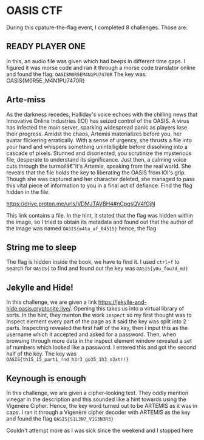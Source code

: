 # OASIS CTF
During this cpature-the-flag event, I completed 8 challenges. Those are:

## READY PLAYER ONE
In this, an audio file was given which had beeps in different time gaps. I figured it was morse code and ran it through a morse code translator online and found the flag: `OASISM0R5EM4N1PU7470R` The key was: OASIS{M0R5E_M4N1PU7470R}

## Arte-miss
As the darkness recedes, Halliday's voice echoes with the chilling news that Innovative Online Industries (IOI) has seized control of the OASIS. A virus has infected the main server, sparking widespread panic as players lose their progress. Amidst the chaos, Artemis materializes before you, her avatar flickering erratically. With a sense of urgency, she thrusts a file into your hand and whispers something unintelligible before dissolving into a cascade of pixels. Stunned and disoriented, you scrutinize the mysterious file, desperate to understand its significance. Just then, a calming voice cuts through the turmoilâ€”it's Artemis, speaking from the real world. She reveals that the file holds the key to liberating the OASIS from IOI's grip. Though she was captured and her character deleted, she managed to pass this vital piece of information to you in a final act of defiance. Find the flag hidden in the file.

https://drive.proton.me/urls/VDMJTAVBH4#nCpqsQV4fGjN

This link contains a file. In the hint, it stated that the flag was hidden within the image, so I tried to obtain its metadata and found out that the author of the image was named `OASIS{m4ta_af_04515}` hence, the flag

## String me to sleep
The flag is hidden inside the book, we have to find it. I used `ctrl+f` to search for `OASIS{` to find and found out the key was `OASIS{y0u_fou7d_m3} `

## Jekylle and Hide!

In this challenge, we are given a link https://jekylle-and-hide.oasis.cryptonite.live/. Opening this takes us into a virtual library of sorts. In the hint, they menton the work `inspect` so my first thought was to Inspect element every part of the page as it said the key was split into 2 parts. Inspecting revealed the first half of the key, then I input this as the username which it accepted and asked for a password. Then, when browsing through more data in the inspect element window revealed a set of numbers which looked like a password. I entered this and got the second half of the key. The key was `OASIS{th15_15_part1_!nd_h3r3_go35_1h3_n3xt!!}`

## Keynough is enough

In this challenge, we are given a cipher-looking text. They oddly mention vinegar in the description and this sounded like a hint towards using the Vigenère Cipher. Hence, the key word turned out to be ARTEMIS as it was in caps. I ran it through a  Vigenère cipher decoder with ARTEMIS as the key and found the flag `OASIS{S1L3N7_V1G3N3R3}` 

Couldn't attempt more as I was sick since the weekend and I stopped here
